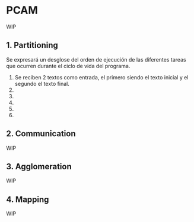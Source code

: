 # PCAM 
WIP
## 1. Partitioning
Se expresará un desglose del orden de ejecución de las diferentes tareas que ocurren durante el ciclo de vida del programa.

1. Se reciben 2 textos como entrada, el primero siendo el texto inicial y el segundo el texto final.
2. 
3.
4.
5.
6.
## 2. Communication
WIP
## 3. Agglomeration
WIP
## 4. Mapping
WIP
